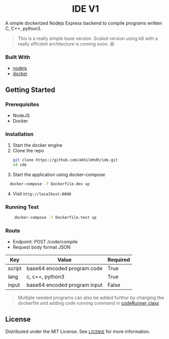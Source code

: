<p align="center">
   <h1 align="center">IDE V1</h1>
</p>

A simple dockerized Nodejs Express backend to compile programs written C, C++, python3.

> This is a really simple base version. Scaled version using k8 with a really efficient architecture is coming soon. :smile:

### Built With

-   [nodejs](https://nodejs.org)
-   [docker](https://www.docker.com)

## Getting Started

### Prerequisites

-   NodeJS
-   Docker

### Installation

1. Start the docker engine
2. Clone the repo
    ```bash
    git clone https://github.com/akhilmhdh/ide.git
    cd ide
    ```
3. Start the application using docker-compose

```bash
  docker-compose -f Dockerfile.dev up
```

4. Visit `http://localhost:8000`

### Running Test

```bash
    docker-compose -f Dockerfile.test up
```

### Route

-   Endpoint: POST /code/compile
-   Request body format JSON

| Key    | Value                        | Required |
| ------ | ---------------------------- | -------- |
| script | base64 encoded program code  | True     |
| lang   | c, c++, python3              | True     |
| input  | base64 encoded program input | False    |

> Multiple needed programs can also be added furthur by changing the dockerfile and adding code running command in [codeRunner class](src/api/compiler/codeRunner.ts)

## License

Distributed under the MIT License. See [`LICENSE`](LICENSE) for more information.
